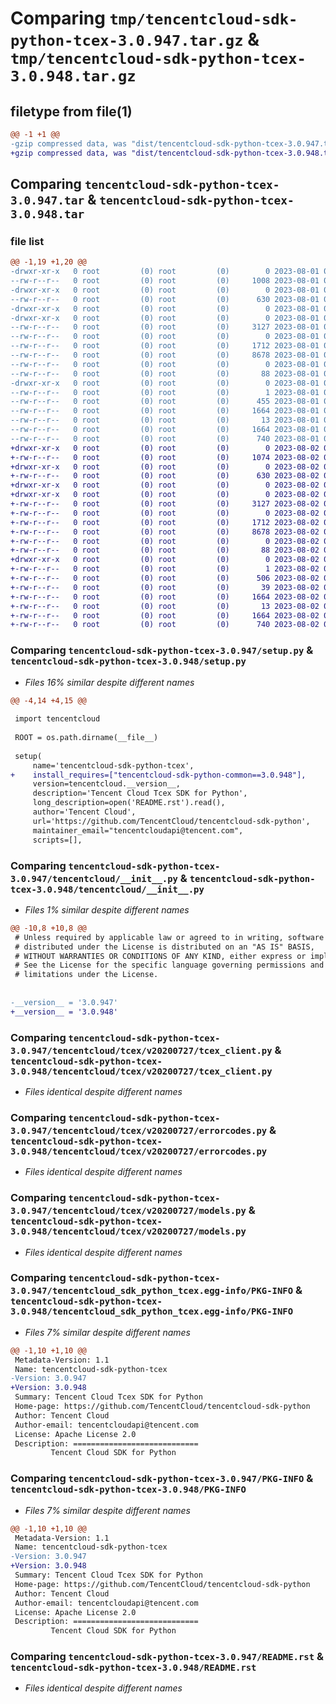 # Comparing `tmp/tencentcloud-sdk-python-tcex-3.0.947.tar.gz` & `tmp/tencentcloud-sdk-python-tcex-3.0.948.tar.gz`

## filetype from file(1)

```diff
@@ -1 +1 @@
-gzip compressed data, was "dist/tencentcloud-sdk-python-tcex-3.0.947.tar", last modified: Tue Aug  1 00:56:41 2023, max compression
+gzip compressed data, was "dist/tencentcloud-sdk-python-tcex-3.0.948.tar", last modified: Wed Aug  2 00:38:06 2023, max compression
```

## Comparing `tencentcloud-sdk-python-tcex-3.0.947.tar` & `tencentcloud-sdk-python-tcex-3.0.948.tar`

### file list

```diff
@@ -1,19 +1,20 @@
-drwxr-xr-x   0 root         (0) root         (0)        0 2023-08-01 00:56:41.000000 tencentcloud-sdk-python-tcex-3.0.947/
--rw-r--r--   0 root         (0) root         (0)     1008 2023-08-01 00:56:41.000000 tencentcloud-sdk-python-tcex-3.0.947/setup.py
-drwxr-xr-x   0 root         (0) root         (0)        0 2023-08-01 00:56:41.000000 tencentcloud-sdk-python-tcex-3.0.947/tencentcloud/
--rw-r--r--   0 root         (0) root         (0)      630 2023-08-01 00:56:41.000000 tencentcloud-sdk-python-tcex-3.0.947/tencentcloud/__init__.py
-drwxr-xr-x   0 root         (0) root         (0)        0 2023-08-01 00:56:41.000000 tencentcloud-sdk-python-tcex-3.0.947/tencentcloud/tcex/
-drwxr-xr-x   0 root         (0) root         (0)        0 2023-08-01 00:56:41.000000 tencentcloud-sdk-python-tcex-3.0.947/tencentcloud/tcex/v20200727/
--rw-r--r--   0 root         (0) root         (0)     3127 2023-08-01 00:56:41.000000 tencentcloud-sdk-python-tcex-3.0.947/tencentcloud/tcex/v20200727/tcex_client.py
--rw-r--r--   0 root         (0) root         (0)        0 2023-08-01 00:56:41.000000 tencentcloud-sdk-python-tcex-3.0.947/tencentcloud/tcex/v20200727/__init__.py
--rw-r--r--   0 root         (0) root         (0)     1712 2023-08-01 00:56:41.000000 tencentcloud-sdk-python-tcex-3.0.947/tencentcloud/tcex/v20200727/errorcodes.py
--rw-r--r--   0 root         (0) root         (0)     8678 2023-08-01 00:56:41.000000 tencentcloud-sdk-python-tcex-3.0.947/tencentcloud/tcex/v20200727/models.py
--rw-r--r--   0 root         (0) root         (0)        0 2023-08-01 00:56:41.000000 tencentcloud-sdk-python-tcex-3.0.947/tencentcloud/tcex/__init__.py
--rw-r--r--   0 root         (0) root         (0)       88 2023-08-01 00:56:41.000000 tencentcloud-sdk-python-tcex-3.0.947/setup.cfg
-drwxr-xr-x   0 root         (0) root         (0)        0 2023-08-01 00:56:41.000000 tencentcloud-sdk-python-tcex-3.0.947/tencentcloud_sdk_python_tcex.egg-info/
--rw-r--r--   0 root         (0) root         (0)        1 2023-08-01 00:56:41.000000 tencentcloud-sdk-python-tcex-3.0.947/tencentcloud_sdk_python_tcex.egg-info/dependency_links.txt
--rw-r--r--   0 root         (0) root         (0)      455 2023-08-01 00:56:41.000000 tencentcloud-sdk-python-tcex-3.0.947/tencentcloud_sdk_python_tcex.egg-info/SOURCES.txt
--rw-r--r--   0 root         (0) root         (0)     1664 2023-08-01 00:56:41.000000 tencentcloud-sdk-python-tcex-3.0.947/tencentcloud_sdk_python_tcex.egg-info/PKG-INFO
--rw-r--r--   0 root         (0) root         (0)       13 2023-08-01 00:56:41.000000 tencentcloud-sdk-python-tcex-3.0.947/tencentcloud_sdk_python_tcex.egg-info/top_level.txt
--rw-r--r--   0 root         (0) root         (0)     1664 2023-08-01 00:56:41.000000 tencentcloud-sdk-python-tcex-3.0.947/PKG-INFO
--rw-r--r--   0 root         (0) root         (0)      740 2023-08-01 00:56:41.000000 tencentcloud-sdk-python-tcex-3.0.947/README.rst
+drwxr-xr-x   0 root         (0) root         (0)        0 2023-08-02 00:38:06.000000 tencentcloud-sdk-python-tcex-3.0.948/
+-rw-r--r--   0 root         (0) root         (0)     1074 2023-08-02 00:38:06.000000 tencentcloud-sdk-python-tcex-3.0.948/setup.py
+drwxr-xr-x   0 root         (0) root         (0)        0 2023-08-02 00:38:06.000000 tencentcloud-sdk-python-tcex-3.0.948/tencentcloud/
+-rw-r--r--   0 root         (0) root         (0)      630 2023-08-02 00:38:06.000000 tencentcloud-sdk-python-tcex-3.0.948/tencentcloud/__init__.py
+drwxr-xr-x   0 root         (0) root         (0)        0 2023-08-02 00:38:06.000000 tencentcloud-sdk-python-tcex-3.0.948/tencentcloud/tcex/
+drwxr-xr-x   0 root         (0) root         (0)        0 2023-08-02 00:38:06.000000 tencentcloud-sdk-python-tcex-3.0.948/tencentcloud/tcex/v20200727/
+-rw-r--r--   0 root         (0) root         (0)     3127 2023-08-02 00:38:06.000000 tencentcloud-sdk-python-tcex-3.0.948/tencentcloud/tcex/v20200727/tcex_client.py
+-rw-r--r--   0 root         (0) root         (0)        0 2023-08-02 00:38:06.000000 tencentcloud-sdk-python-tcex-3.0.948/tencentcloud/tcex/v20200727/__init__.py
+-rw-r--r--   0 root         (0) root         (0)     1712 2023-08-02 00:38:06.000000 tencentcloud-sdk-python-tcex-3.0.948/tencentcloud/tcex/v20200727/errorcodes.py
+-rw-r--r--   0 root         (0) root         (0)     8678 2023-08-02 00:38:06.000000 tencentcloud-sdk-python-tcex-3.0.948/tencentcloud/tcex/v20200727/models.py
+-rw-r--r--   0 root         (0) root         (0)        0 2023-08-02 00:38:06.000000 tencentcloud-sdk-python-tcex-3.0.948/tencentcloud/tcex/__init__.py
+-rw-r--r--   0 root         (0) root         (0)       88 2023-08-02 00:38:06.000000 tencentcloud-sdk-python-tcex-3.0.948/setup.cfg
+drwxr-xr-x   0 root         (0) root         (0)        0 2023-08-02 00:38:06.000000 tencentcloud-sdk-python-tcex-3.0.948/tencentcloud_sdk_python_tcex.egg-info/
+-rw-r--r--   0 root         (0) root         (0)        1 2023-08-02 00:38:06.000000 tencentcloud-sdk-python-tcex-3.0.948/tencentcloud_sdk_python_tcex.egg-info/dependency_links.txt
+-rw-r--r--   0 root         (0) root         (0)      506 2023-08-02 00:38:06.000000 tencentcloud-sdk-python-tcex-3.0.948/tencentcloud_sdk_python_tcex.egg-info/SOURCES.txt
+-rw-r--r--   0 root         (0) root         (0)       39 2023-08-02 00:38:06.000000 tencentcloud-sdk-python-tcex-3.0.948/tencentcloud_sdk_python_tcex.egg-info/requires.txt
+-rw-r--r--   0 root         (0) root         (0)     1664 2023-08-02 00:38:06.000000 tencentcloud-sdk-python-tcex-3.0.948/tencentcloud_sdk_python_tcex.egg-info/PKG-INFO
+-rw-r--r--   0 root         (0) root         (0)       13 2023-08-02 00:38:06.000000 tencentcloud-sdk-python-tcex-3.0.948/tencentcloud_sdk_python_tcex.egg-info/top_level.txt
+-rw-r--r--   0 root         (0) root         (0)     1664 2023-08-02 00:38:06.000000 tencentcloud-sdk-python-tcex-3.0.948/PKG-INFO
+-rw-r--r--   0 root         (0) root         (0)      740 2023-08-02 00:38:06.000000 tencentcloud-sdk-python-tcex-3.0.948/README.rst
```

### Comparing `tencentcloud-sdk-python-tcex-3.0.947/setup.py` & `tencentcloud-sdk-python-tcex-3.0.948/setup.py`

 * *Files 16% similar despite different names*

```diff
@@ -4,14 +4,15 @@
 
 import tencentcloud
 
 ROOT = os.path.dirname(__file__)
 
 setup(
     name='tencentcloud-sdk-python-tcex',
+    install_requires=["tencentcloud-sdk-python-common==3.0.948"],
     version=tencentcloud.__version__,
     description='Tencent Cloud Tcex SDK for Python',
     long_description=open('README.rst').read(),
     author='Tencent Cloud',
     url='https://github.com/TencentCloud/tencentcloud-sdk-python',
     maintainer_email="tencentcloudapi@tencent.com",
     scripts=[],
```

### Comparing `tencentcloud-sdk-python-tcex-3.0.947/tencentcloud/__init__.py` & `tencentcloud-sdk-python-tcex-3.0.948/tencentcloud/__init__.py`

 * *Files 1% similar despite different names*

```diff
@@ -10,8 +10,8 @@
 # Unless required by applicable law or agreed to in writing, software
 # distributed under the License is distributed on an "AS IS" BASIS,
 # WITHOUT WARRANTIES OR CONDITIONS OF ANY KIND, either express or implied.
 # See the License for the specific language governing permissions and
 # limitations under the License.
 
 
-__version__ = '3.0.947'
+__version__ = '3.0.948'
```

### Comparing `tencentcloud-sdk-python-tcex-3.0.947/tencentcloud/tcex/v20200727/tcex_client.py` & `tencentcloud-sdk-python-tcex-3.0.948/tencentcloud/tcex/v20200727/tcex_client.py`

 * *Files identical despite different names*

### Comparing `tencentcloud-sdk-python-tcex-3.0.947/tencentcloud/tcex/v20200727/errorcodes.py` & `tencentcloud-sdk-python-tcex-3.0.948/tencentcloud/tcex/v20200727/errorcodes.py`

 * *Files identical despite different names*

### Comparing `tencentcloud-sdk-python-tcex-3.0.947/tencentcloud/tcex/v20200727/models.py` & `tencentcloud-sdk-python-tcex-3.0.948/tencentcloud/tcex/v20200727/models.py`

 * *Files identical despite different names*

### Comparing `tencentcloud-sdk-python-tcex-3.0.947/tencentcloud_sdk_python_tcex.egg-info/PKG-INFO` & `tencentcloud-sdk-python-tcex-3.0.948/tencentcloud_sdk_python_tcex.egg-info/PKG-INFO`

 * *Files 7% similar despite different names*

```diff
@@ -1,10 +1,10 @@
 Metadata-Version: 1.1
 Name: tencentcloud-sdk-python-tcex
-Version: 3.0.947
+Version: 3.0.948
 Summary: Tencent Cloud Tcex SDK for Python
 Home-page: https://github.com/TencentCloud/tencentcloud-sdk-python
 Author: Tencent Cloud
 Author-email: tencentcloudapi@tencent.com
 License: Apache License 2.0
 Description: ============================
         Tencent Cloud SDK for Python
```

### Comparing `tencentcloud-sdk-python-tcex-3.0.947/PKG-INFO` & `tencentcloud-sdk-python-tcex-3.0.948/PKG-INFO`

 * *Files 7% similar despite different names*

```diff
@@ -1,10 +1,10 @@
 Metadata-Version: 1.1
 Name: tencentcloud-sdk-python-tcex
-Version: 3.0.947
+Version: 3.0.948
 Summary: Tencent Cloud Tcex SDK for Python
 Home-page: https://github.com/TencentCloud/tencentcloud-sdk-python
 Author: Tencent Cloud
 Author-email: tencentcloudapi@tencent.com
 License: Apache License 2.0
 Description: ============================
         Tencent Cloud SDK for Python
```

### Comparing `tencentcloud-sdk-python-tcex-3.0.947/README.rst` & `tencentcloud-sdk-python-tcex-3.0.948/README.rst`

 * *Files identical despite different names*

